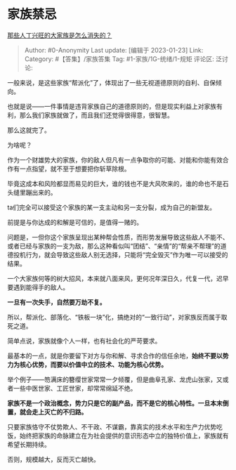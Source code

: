 # 家族禁忌
[那些人丁兴旺的大家族是怎么消失的？](https://www.zhihu.com/question/521460399/answer/2856349517)

> Author: #0-Anonymity
> Last update: [编辑于 2023-01-23]
> Link:
> Category: #【答集】/家族答集
> Tag: #1-家族/1G-统绪/1-规矩
> 评论区:
> 泛讨论:

一般来说，是这些家族“帮派化”了，体现出了一些无视道德原则的自利、自保倾向。

也就是说——一件事情是违背家族自己的道德原则的，但是现实利益上对家族有利，那么我们家族就做了，而且我们还觉得很得意，很智慧。

那么这就完了。

为啥呢？

作为一个财雄势大的家族，你的敌人但凡有一点争取你的可能、对能和你能有效合作有一点指望，就不至于想要把你斩草除根。

毕竟这成本和风险都显而易见的巨大，谁的钱也不是大风吹来的，谁的命也不是石头缝里蹦出来的。

ta们完全可以接受这个家族的某一支主动和另一支分裂，成为自己的新盟友。

前提是与你达成的和解是可信的，是值得一赌的。

问题是，一但你这个家族呈现出某种帮会性质，而形势发展导致这些敌人不能不、或者已经与家族的一支为敌，那么这种看似叫“团结”、“亲情”的“帮亲不帮理”的道德投机行为，就会导致这些敌人别无选择，只能将“完全毁灭”作为唯一可以接受的结果。

一个大家族何等的树大招风，本来就八面来风，更何况年深日久，代复一代，迟早要遇到能得手的敌人。

**一旦有一次失手，自然要万劫不复。**

所以，帮派化、部落化、“铁板一块”化，搞绝对的“一致行动”，对家族反而属于取死之道。

简单点说，家族就像个人一样，也有社会化的严苛要求。

最基本的一点，就是你要留下对方与你和解、寻求合作的信任余地，**始终不要以势力为核心优势，而要以价值中立的技术、功能为核心优势。**

举个例子——笏满床的簪缨世家常常一夕倾覆，但是曲阜孔家、龙虎山张家，又或者一些中医世家、工匠世家，却常常绵延不绝。

**家族不是一个政治概念，势力只是它的副产品，而不是它的核心特性。一旦本末倒置，就会走上灭亡的不归路。**

只要家族恪守不仗势欺人、不干政、不谋霸，靠真实的技术水平和生产力优势吃饭，始终把家族的命脉建立在为社会提供的意识形态中立的独特价值上，家族就有希望长期持续。

否则，规模越大，反而灭亡越快。
